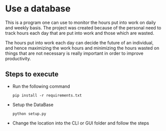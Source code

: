# Use a database

This is a program one can use to monitor the hours put into work on daily and weekly basis. The project was created because of the personal need to track hours each day that are put into work and those which are wasted.  

The hours put into work each day can decide the future of an individual, and hence maximizing the work hours and minimizing the hours wasted on things that are not necessary is really important in order to improve productivity.

## Steps to execute
- Run the following command
  ```
  pip install -r requirements.txt 
  ```  
- Setup the DataBase
  ```
  python setup.py
  ```   
- Change the location into the CLI or GUI folder and follow the steps